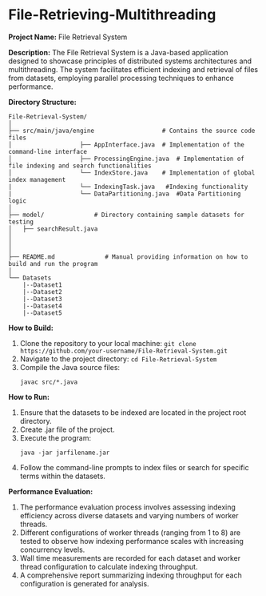 # File-Retrieving-Multithreading
**Project Name:** File Retrieval System

**Description:**
The File Retrieval System is a Java-based application designed to showcase principles of distributed systems architectures and multithreading. The system facilitates efficient indexing and retrieval of files from datasets, employing parallel processing techniques to enhance performance.

**Directory Structure:**
```
File-Retrieval-System/
│
├── src/main/java/engine                   # Contains the source code files
│                   ├── AppInterface.java  # Implementation of the command-line interface
│                   ├── ProcessingEngine.java  # Implementation of file indexing and search functionalities
│                   └── IndexStore.java    # Implementation of global index management
|                   └── IndexingTask.java   #Indexing functionality
|                   └── DataPartitioning.java  #Data Partitioning logic
│
├── model/              # Directory containing sample datasets for testing
│   ├── searchResult.java
│   
│   
│
├── README.md              # Manual providing information on how to build and run the program
│
└── Datasets
    |--Dataset1
    |--Dataset2
    |--Dataset3
    |--Dataset4
    |--Dataset5
```

**How to Build:**
1. Clone the repository to your local machine: `git clone https://github.com/your-username/File-Retrieval-System.git`
2. Navigate to the project directory: `cd File-Retrieval-System`
3. Compile the Java source files:
   ```
   javac src/*.java
   ```

**How to Run:**
1. Ensure that the datasets to be indexed are located in the project root directory.
2. Create .jar file of the project.
3. Execute the program:
   ```
   java -jar jarfilename.jar
   ```
4. Follow the command-line prompts to index files or search for specific terms within the datasets.

**Performance Evaluation:**
1. The performance evaluation process involves assessing indexing efficiency across diverse datasets and varying numbers of worker threads.
2. Different configurations of worker threads (ranging from 1 to 8) are tested to observe how indexing performance scales with increasing concurrency levels.
3. Wall time measurements are recorded for each dataset and worker thread configuration to calculate indexing throughput.
4. A comprehensive report summarizing indexing throughput for each configuration is generated for analysis.
